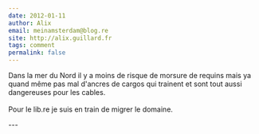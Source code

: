 ```yaml
---
date: 2012-01-11
author: Alix
email: meinamsterdam@blog.re
site: http://alix.guillard.fr
tags: comment
permalink: false
---
```


<p>
Dans la mer du Nord il y a moins de risque de morsure de requins mais ya quand même pas mal d'ancres de cargos qui trainent et sont tout aussi dangereuses pour les cables.
<br/><br/>
Pour le lib.re je suis en train de migrer le domaine.
</p>
---